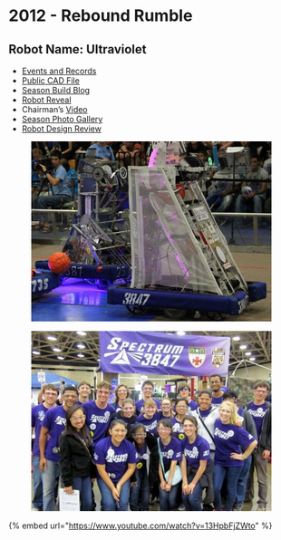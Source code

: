 # 2012 - Rebound Rumble

## Robot Name: Ultraviolet <a href="#robot-name-ultraviolet" id="robot-name-ultraviolet"></a>

* [Events and Records](https://www.thebluealliance.com/team/3847/2012)
* [Public CAD File](https://grabcad.com/library/2012-3847-spectrum-1)
* [Season Build Blog](http://blog.spectrum3847.org/2012/01/kickoff-2012.html)
* [Robot Reveal](https://youtu.be/RjEysDheZDk)
* Chairman’s [Video](https://youtu.be/bNlWIpCxjE4)
* [Season Photo Gallery](https://photos.spectrum3847.org/2012-FRC)
* [Robot Design Review](https://youtu.be/ZLigFMn2eyk)

<figure><img src="../.gitbook/assets/image (3) (1) (1) (1).png" alt="" width="504"><figcaption></figcaption></figure>

<figure><img src="../.gitbook/assets/image (1) (1) (1) (1) (1) (1).png" alt="" width="448"><figcaption></figcaption></figure>



{% embed url="https://www.youtube.com/watch?v=13HpbFjZWto" %}
